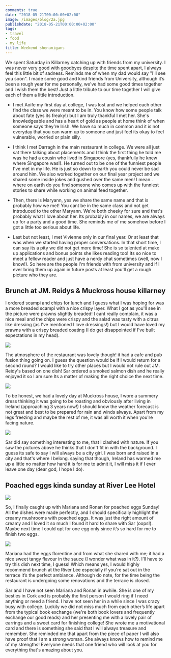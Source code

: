 ```yaml
---
comments: true
date: "2018-05-21T00:00:00+02:00"
image: /images/blog/2a.jpg
publishdate: "2018-05-21T00:00:00+02:00"
tags:
- travel
- food
- my life
title: Weekend shenanigans
---
```

<!--# This is another post-->
We spent Saturday in Killarney catching up with friends from my university. I was never very good with goodbyes despite the time spent apart, I always feel this little bit of sadness. Reminds me of when my dad would say "I'll see you soon". I made some good and kind friends from University, although it’s been a rough year for me personally, we've had some good times together and I wish them the best! Just a little tribute to our time together I will give each of them a little introduction. 

- I met Aoife my first day at college, I was lost and we helped each other find the class we were meant to be in. You know how some people talk about fate (yes its freaky!) but I am truly thankful I met her. She's knowledgeable and has a heart of gold as people at home think of when someone says they're Irish. We have so much in common and it is not everyday that you can warm up to someone and just feel its okay to feel vulnerable, worried or plain silly.

- I think I met Darragh in the main restaurant in college. We were all just sat there talking about placements and I think the first thing he told me was he had a cousin who lived in Singapore (yes, thankfully he knew where Singapore was!). He turned out to be one of the funniest people I've met in my life. He is just so down to earth you could never be sad around him. We also worked together on our final year project and we shared some inside jokes and gushed over the same men! I mean.. where on earth do you find someone who comes up with the funniest stories to share while working on animal feed together.

- Then, there is Maryann, yes we share the same name and that is probably how we met! You cant be in the same class and not get introduced to the other Maryann. We're both cheeky for sure and that's probably what I love about her. Its probably in our names, we are always up for a party and a good time. She reminds me of me somehow before I got a little too serious about life.

- Last but not least, I met Vivienne only in our final year. Or at least that was when we started having proper conversations. In that short time, I can say its a pity we did not get more time! She is so talented at make up applications and bonus points she likes reading too! Its so nice to meet a fellow reader and just have a nerdy chat sometimes (well, now I know!). So here are the people I'm friends with from university and if I ever bring them up again in future posts at least you'll get a rough picture who they are. 

## Brunch at JM. Reidys & Muckross house killarney

I ordered scampi and chips for lunch and I guess what I was hoping for was a more breaded scampi with a nice crispy layer. What I got as you'll see in the picture were prawns slightly breaded! I cant really complain, it was a nice meal and the chips were crispy and the salad was tasty with a citrus like dressing (as I've mentioned I love dressings!) but I would have loved my prawns with a crispy breaded coating (I do get disappointed if I've built expectations in my head). 

![](/images/blog/2b.jpg) 

The atmosphere of the restaurant was lovely though! it had a cafe and pub fusion thing going on. I guess the question would be if I would return for a second round? I would like to try other places but I would not rule out JM. Reidy's based on one dish! Sar ordered a smoked salmon dish and he really enjoyed it so I am sure Its a matter of making the right choice the next time.

![](/images/blog/2c.jpg)  

To be honest, we had a lovely day at Muckross house, I wore a summery dress thinking it was going to be roasting and obviously after living in Ireland (approaching 3 years now!) I should know the weather forecast is not great and best to be prepared for rain and winds always. Apart from my legs freezing and maybe the rest of me, it was all worth it when you're facing nature. 

![](/images/blog/2d.jpg)

Sar did say something interesting to me, that I clashed with nature. If you saw the pictures above he thinks that I don't fit in with the background. I guess its safe to say I will always be a city girl. I was born and raised in a city and that's where I belong. saying that though, Ireland has warmed me up a little no matter how hard it is for me to admit it, I will miss it if I ever leave one day (dear god, I hope I do). 

## Poached eggs kinda sunday at River Lee Hotel

![](/images/blog/2e.jpg)

So, I finally caught up with Mariana and Ronan for poached eggs Sunday! All the dishes were made perfectly, and I should specifically highlight the creamy mushrooms with poached eggs. It was just the right amount of creamy and I loved it so much I found it hard to share with Sar (oops!). Maybe next time I could opt for one egg only since it’s so hard for me to finish two eggs. 

![](/images/blog/2f.jpg)

Mariana had the eggs florentine and from what she shared with me; it had a nice sweet tangy flavour in the sauce (I wonder what was in it?). I'll have to try this dish next time, I guess! Which means yes, I would highly recommend brunch at the River Lee especially if you're sat out in the terrace it’s the perfect ambiance. Although do note, for the time being the restaurant is undergoing some renovations and the terrace is closed. 

Sar and I have not seen Mariana and Ronan in awhile. She is one of my besties in Cork and is probably the first person I would ring if I need anything or need a friend. I have not seen her in a while since I was crazy busy with college. Luckily we did not miss much from each other’s life apart from the typical book exchange (we're both book lovers and frequently exchange our good reads) and her presenting me with a lovely pair of earrings and a sweet card for finishing college! She wrote me a motivational card and there is something she said that I will always treasure and remember. She reminded me that apart from the piece of paper I will also have proof that I am a strong woman. She always knows how to remind me of my strengths! Everyone needs that one friend who will look at you for everything that's amazing about you. 

